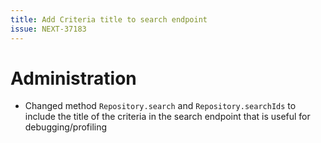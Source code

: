 ```yaml
---
title: Add Criteria title to search endpoint
issue: NEXT-37183
---
```

# Administration
* Changed method `Repository.search` and `Repository.searchIds` to include the title of the criteria in the search endpoint that is useful for debugging/profiling